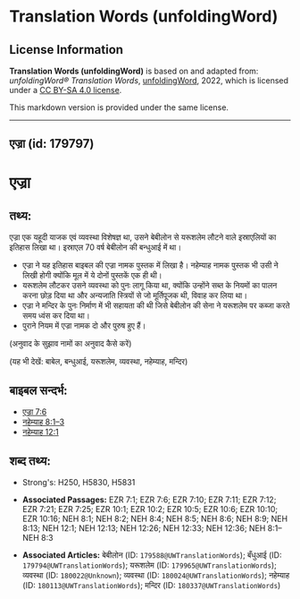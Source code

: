 # Translation Words (unfoldingWord)

## License Information

**Translation Words (unfoldingWord)** is based on and adapted from: _unfoldingWord® Translation Words_, [unfoldingWord](https://unfoldingword.org/utw), 2022, which is licensed under a [CC BY-SA 4.0 license](https://creativecommons.org/licenses/by-sa/4.0/legalcode.en).

This markdown version is provided under the same license.



--------------------------------

## एज्रा (id: 179797)

एज्रा
=====

तथ्य:
-----

एज्रा एक यहूदी याजक एवं व्यवस्था विशेषज्ञ था, उसने बेबीलोन से यरूशलेम लौटने वाले इस्राएलियों का इतिहास लिखा था। इस्राएल 70 वर्ष बेबीलोन की बन्धुआई में था।

* एज्रा ने यह इतिहास बाइबल की एज्रा नामक पुस्तक में लिखा है। नहेम्याह नामक पुस्तक भी उसी ने लिखी होगी क्योंकि मूल में ये दोनों पुस्तकें एक ही थी।
* यरूशलेम लौटकर उसने व्यवस्था को पुनः लागू किया था, क्योंकि उन्होंने सब्त के नियमों का पालन करना छोड़ दिया था और अन्यजाति स्त्रियों से जो मूर्तिपूजक थी, विवाह कर लिया था।
* एज्रा ने मन्दिर के पुनः निर्माण में भी सहायता की थी जिसे बेबीलोन की सेना ने यरूशलेम पर कब्जा करते समय ध्वंस कर दिया था।
* पुराने नियम में एज्रा नामक दो और पुरुष हुए हैं।

(अनुवाद के सुझाव नामों का अनुवाद कैसे करें)

(यह भी देखें: बाबेल, बन्धुआई, यरूशलेम, व्यवस्था, नहेम्याह, मन्दिर)

बाइबल सन्दर्भ:
--------------

* [एज्रा 7:6](https://ref.ly/Ezra7:6)
* [नहेम्याह 8:1–3](https://ref.ly/Neh8:1-Neh8:3)
* [नहेम्याह 12:1](https://ref.ly/Neh12:1)

शब्द तथ्य:
----------

* Strong's: H250, H5830, H5831

* **Associated Passages:** EZR 7:1; EZR 7:6; EZR 7:10; EZR 7:11; EZR 7:12; EZR 7:21; EZR 7:25; EZR 10:1; EZR 10:2; EZR 10:5; EZR 10:6; EZR 10:10; EZR 10:16; NEH 8:1; NEH 8:2; NEH 8:4; NEH 8:5; NEH 8:6; NEH 8:9; NEH 8:13; NEH 12:1; NEH 12:13; NEH 12:26; NEH 12:33; NEH 12:36; NEH 8:1–NEH 8:3
* **Associated Articles:** बेबीलोन (ID: `179588@UWTranslationWords`); बँधुआई (ID: `179794@UWTranslationWords`); यरूशलेम (ID: `179965@UWTranslationWords`); व्यवस्था (ID: `180022@Unknown`); व्यवस्था (ID: `180024@UWTranslationWords`); नहेम्याह (ID: `180113@UWTranslationWords`); मन्दिर (ID: `180337@UWTranslationWords`)

